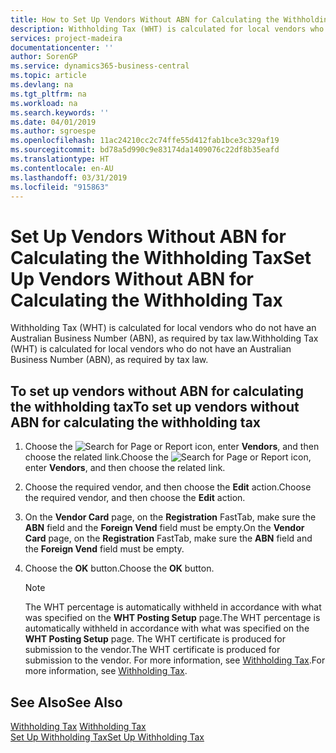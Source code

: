 ```yaml
---
title: How to Set Up Vendors Without ABN for Calculating the Withholding Tax
description: Withholding Tax (WHT) is calculated for local vendors who do not have an Australian Business Number (ABN), as required by tax law.
services: project-madeira
documentationcenter: ''
author: SorenGP
ms.service: dynamics365-business-central
ms.topic: article
ms.devlang: na
ms.tgt_pltfrm: na
ms.workload: na
ms.search.keywords: ''
ms.date: 04/01/2019
ms.author: sgroespe
ms.openlocfilehash: 11ac24210cc2c74ffe55d412fab1bce3c329af19
ms.sourcegitcommit: bd78a5d990c9e83174da1409076c22df8b35eafd
ms.translationtype: HT
ms.contentlocale: en-AU
ms.lasthandoff: 03/31/2019
ms.locfileid: "915863"
---
```

# <a name="set-up-vendors-without-abn-for-calculating-the-withholding-tax"></a><span data-ttu-id="80d46-103">Set Up Vendors Without ABN for Calculating the Withholding Tax</span><span class="sxs-lookup"><span data-stu-id="80d46-103">Set Up Vendors Without ABN for Calculating the Withholding Tax</span></span>
<span data-ttu-id="80d46-104">Withholding Tax (WHT) is calculated for local vendors who do not have an Australian Business Number (ABN), as required by tax law.</span><span class="sxs-lookup"><span data-stu-id="80d46-104">Withholding Tax (WHT) is calculated for local vendors who do not have an Australian Business Number (ABN), as required by tax law.</span></span>  

## <a name="to-set-up-vendors-without-abn-for-calculating-the-withholding-tax"></a><span data-ttu-id="80d46-105">To set up vendors without ABN for calculating the withholding tax</span><span class="sxs-lookup"><span data-stu-id="80d46-105">To set up vendors without ABN for calculating the withholding tax</span></span>  

1.  <span data-ttu-id="80d46-106">Choose the ![Search for Page or Report](../../media/ui-search/search_small.png "Search for Page or Report icon") icon, enter **Vendors**, and then choose the related link.</span><span class="sxs-lookup"><span data-stu-id="80d46-106">Choose the ![Search for Page or Report](../../media/ui-search/search_small.png "Search for Page or Report icon") icon, enter **Vendors**, and then choose the related link.</span></span>  
2.  <span data-ttu-id="80d46-107">Choose the required vendor, and then choose the **Edit** action.</span><span class="sxs-lookup"><span data-stu-id="80d46-107">Choose the required vendor, and then choose the **Edit** action.</span></span>  
3.  <span data-ttu-id="80d46-108">On the **Vendor Card** page, on the **Registration** FastTab, make sure the **ABN** field and the **Foreign Vend** field must be empty.</span><span class="sxs-lookup"><span data-stu-id="80d46-108">On the **Vendor Card** page, on the **Registration** FastTab, make sure the **ABN** field and the **Foreign Vend** field must be empty.</span></span>  
4.  <span data-ttu-id="80d46-109">Choose the **OK** button.</span><span class="sxs-lookup"><span data-stu-id="80d46-109">Choose the **OK** button.</span></span>  

    > [!NOTE]  
    >  <span data-ttu-id="80d46-110">The WHT percentage is automatically withheld in accordance with what was specified on the **WHT Posting Setup** page.</span><span class="sxs-lookup"><span data-stu-id="80d46-110">The WHT percentage is automatically withheld in accordance with what was specified on the **WHT Posting Setup** page.</span></span> <span data-ttu-id="80d46-111">The WHT certificate is produced for submission to the vendor.</span><span class="sxs-lookup"><span data-stu-id="80d46-111">The WHT certificate is produced for submission to the vendor.</span></span> <span data-ttu-id="80d46-112">For more information, see [Withholding Tax](withholding-tax.md).</span><span class="sxs-lookup"><span data-stu-id="80d46-112">For more information, see [Withholding Tax](withholding-tax.md).</span></span>  

## <a name="see-also"></a><span data-ttu-id="80d46-113">See Also</span><span class="sxs-lookup"><span data-stu-id="80d46-113">See Also</span></span>  
 <span data-ttu-id="80d46-114">[Withholding Tax](withholding-tax.md) </span><span class="sxs-lookup"><span data-stu-id="80d46-114">[Withholding Tax](withholding-tax.md) </span></span>  
 [<span data-ttu-id="80d46-115">Set Up Withholding Tax</span><span class="sxs-lookup"><span data-stu-id="80d46-115">Set Up Withholding Tax</span></span>](how-to-set-up-withholding-tax.md)
